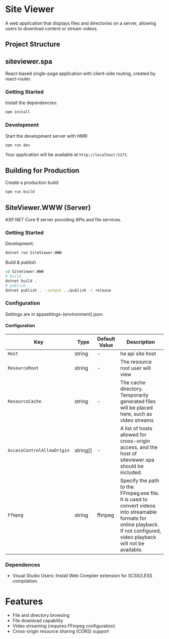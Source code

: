 # Site Viewer
A web application that displays files and directories on a server, allowing users to download content or stream videos.

## Project Structure
## siteviewer.spa
React-based single-page application with client-side routing, created by react-router.
### Getting Started
Install the dependencies:

```bash
npm install
```

### Development

Start the development server with HMR:

```bash
npm run dev
```

Your application will be available at `http://localhost:5173`.

## Building for Production

Create a production build:

```bash
npm run build
```
  
## SiteViewer.WWW (Server)
ASP.NET Core 9 server providing APIs and file services.

### Getting Started

Development:
```bash
dotnet run SiteViewer.WWW
```
Build & publish 
```bash
cd SiteViewer.WWW
# build
dotnet build .
# publish
dotnet publish . --output ../publish -c release
```
### Configuration
Settings are in appsettings-{environment}.json:
#### Configuration
| Key                        | Type     | Default Value | Description                                                                                                                                                                    |
|----------------------------|----------|---------------|--------------------------------------------------------------------------------------------------------------------------------------------------------------------------------|
| `Host`                     | string   | -             | he api site host                                                                                                                                                               |
| `ResourceRoot`             | string   | -             | The resource root user will view                                                                                                                                               |
| `ResourceCache`            | string   | -             | The cache directory. Temporarily generated files will be placed here, such as video streams                                                                                    |
| `AccessControlAllowOrigin` | string[] | -             | A list of hosts allowed for cross-origin access, and the host of siteviewer.spa should be included.                                                                            |
| `Ffmpeg`                   | string   | ffmpeg        | Specify the path to the FFmpeg.exe file. It is used to convert videos into streamable formats for online playback. If not configured, video playback will not be available.    |

### Dependences
- Visual Studio Users: Install Web Compiler extension for SCSS/LESS compilation.

# Features
- File and directory browsing
- File download capability
- Video streaming (requires FFmpeg configuration)
- Cross-origin resource sharing (CORS) support
